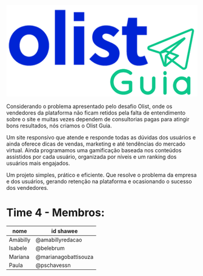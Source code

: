 [![N|Solid](https://github.com/marigobatti/olist-guia/blob/master/client/src/assets/images/logo.png?raw=true)]()

Considerando o problema apresentado pelo desafio Olist, onde os vendedores da plataforma não ficam retidos pela falta de entendimento sobre o site e muitas vezes dependem de consultorias pagas para atingir bons resultados, nós criamos o Olist Guia. 

Um site responsivo que atende e responde todas as dúvidas dos usuários e ainda oferece dicas de vendas, marketing e até tendências do mercado virtual. Ainda programamos uma gamificação baseada nos conteúdos assistidos por cada usuário, organizada por níveis e um ranking dos usuários mais engajados. 

Um projeto simples, prático e eficiente. Que resolve o problema da empresa e dos usuários, gerando retenção na plataforma e ocasionando o sucesso dos vendedores.

# Time 4 - Membros:

| nome | id shawee |
| ------ | ------ |
| Amábilly | @amabillyredacao |
| Isabele | @belebrum |
| Mariana | @marianagobattisouza |
| Paula | @pschavessn |
